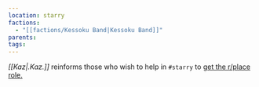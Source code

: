 ```yaml
---
location: starry
factions:
  - "[[factions/Kessoku Band|Kessoku Band]]"
parents: 
tags: 
---
```

*[[Kaz|.Kaz.]]* reinforms those who wish to help in `#starry` to [get the r/place role.](https://discord.com/channels/1093664259273130084/1093664259273130087/1131585506338156654)
